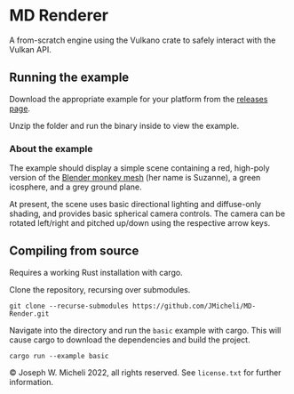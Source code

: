 # MD Renderer

A from-scratch engine using the Vulkano crate to safely interact with the Vulkan API.

## Running the example

Download the appropriate example for your platform from the [releases page](https://github.com/JMicheli/MD-Render/releases).

Unzip the folder and run the binary inside to view the example.

### About the example

The example should display a simple scene containing a red, high-poly version of the [Blender monkey mesh](https://docs.blender.org/manual/en/latest/modeling/meshes/primitives.html#monkey) (her name is Suzanne), a green icosphere, and a grey ground plane.

At present, the scene uses basic directional lighting and diffuse-only shading, and provides basic spherical camera controls. The camera can be rotated left/right and pitched up/down using the respective arrow keys.

## Compiling from source

Requires a working Rust installation with cargo.

Clone the repository, recursing over submodules.

`git clone --recurse-submodules https://github.com/JMicheli/MD-Render.git`

Navigate into the directory and run the `basic` example with cargo. This will cause cargo to download the dependencies and build the project.

`cargo run --example basic`

© Joseph W. Micheli 2022, all rights reserved. See `license.txt` for further information.
